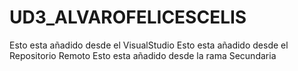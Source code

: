 # UD3_ALVAROFELICESCELIS
Esto esta añadido desde el VisualStudio
Esto esta añadido desde el Repositorio Remoto
Esto esta añadido desde la rama Secundaria